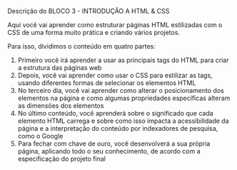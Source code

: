 Descrição do BLOCO 3 - INTRODUÇÃO A HTML & CSS

Aqui você vai aprender como estruturar páginas HTML estilizadas com o CSS de uma forma muito prática e criando vários projetos.

Para isso, dividimos o conteúdo em quatro partes:

1. Primeiro você irá aprender a usar as principais tags do HTML para criar a estrutura das páginas web
2. Depois, você vai aprender como usar o CSS para estilizar as tags, usando diferentes formas de selecionar os elementos HTML
3. No terceiro dia, você vai aprender como alterar o posicionamento dos elementos na página e como algumas propriedades específicas alteram as dimensões dos elementos
4. No último conteúdo, você aprenderá sobre o significado que cada elemento HTML carrega e sobre como isso impacta a acessibilidade da página e a interpretação do conteúdo por indexadores de pesquisa, como o Google
5. Para fechar com chave de ouro, você desenvolverá a sua própria página, aplicando todo o seu conhecimento, de acordo com a especificação do projeto final
